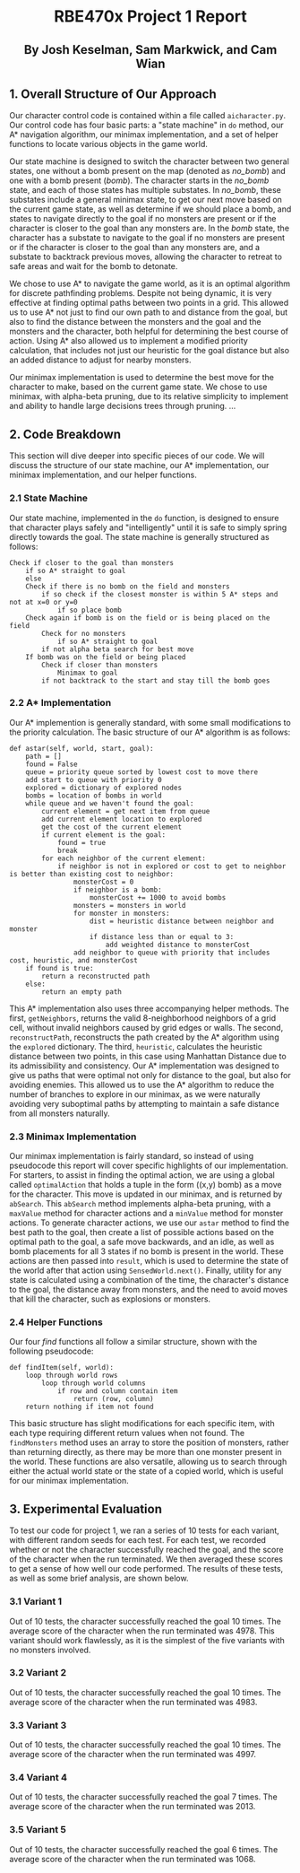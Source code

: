 # <p style="text-align: center;">RBE470x Project 1 Report</p>
## <p style="text-align: center;">By Josh Keselman, Sam Markwick, and Cam Wian</p>

## 1. Overall Structure of Our Approach
Our character control code is contained within a file called `aicharacter.py`. Our control code has four basic parts: a "state machine" in `do` method, our A* navigation algorithm, our minimax implementation, and a set of helper functions to locate various objects in the game world. 

Our state machine is designed to switch the character between two general states, one without a bomb present on the map (denoted as *no_bomb*) and one with a bomb present (*bomb*). The character starts in the *no_bomb* state, and each of those states has multiple substates. In *no_bomb*, these substates include a general minimax state, to get our next move based on the current game state, as well as determine if we should place a bomb, and states to navigate directly to the goal if no monsters are present or if the character is closer to the goal than any monsters are. In the *bomb* state, the character has a substate to navigate to the goal if no monsters are present or if the character is closer to the goal than any monsters are, and a substate to backtrack previous moves, allowing the character to retreat to safe areas and wait for the bomb to detonate.

We chose to use A* to navigate the game world, as it is an optimal algorithm for discrete pathfinding problems. Despite not being dynamic, it is very effective at finding optimal paths between two points in a grid. This allowed us to use A* not just to find our own path to and distance from the goal, but also to find the distance between the monsters and the goal and the monsters and the character, both helpful for determining the best course of action. Using A* also allowed us to implement a modified priority calculation, that includes not just our heuristic for the goal distance but also an added distance to adjust for nearby monsters.

Our minimax implementation is used to determine the best move for the character to make, based on the current game state. We chose to use minimax, with alpha-beta pruning, due to its relative simplicity to implement and ability to handle large decisions trees through pruning. ...

## 2. Code Breakdown
This section will dive deeper into specific pieces of our code. We will discuss the structure of our state machine, our A* implementation, our minimax implementation, and our helper functions.
### 2.1 State Machine
Our state machine, implemented in the `do` function, is designed to ensure that character plays safely and "intelligently" until it is safe to simply spring directly towards the goal.
The state machine is generally structured as follows:
```
Check if closer to the goal than monsters
    if so A* straight to goal
    else
    Check if there is no bomb on the field and monsters
        if so check if the closest monster is within 5 A* steps and not at x=0 or y=0
            if so place bomb
    Check again if bomb is on the field or is being placed on the field
        Check for no monsters
            if so A* straight to goal
        if not alpha beta search for best move
    If bomb was on the field or being placed
        Check if closer than monsters
            Minimax to goal
        if not backtrack to the start and stay till the bomb goes
```
### 2.2 A* Implementation
Our A* implemention is generally standard, with some small modifications to the priority calculation. The basic structure of our A* algorithm is as follows:
```
def astar(self, world, start, goal):
    path = []
    found = False
    queue = priority queue sorted by lowest cost to move there
    add start to queue with priority 0
    explored = dictionary of explored nodes
    bombs = location of bombs in world
    while queue and we haven't found the goal:
        current element = get next item from queue
        add current element location to explored
        get the cost of the current element
        if current element is the goal:
            found = true
            break
        for each neighbor of the current element:
            if neighbor is not in explored or cost to get to neighbor is better than existing cost to neighbor:
                monsterCost = 0
                if neighbor is a bomb:
                    monsterCost += 1000 to avoid bombs
                monsters = monsters in world
                for monster in monsters:
                    dist = heuristic distance between neighbor and monster
                    if distance less than or equal to 3:
                        add weighted distance to monsterCost
                add neighbor to queue with priority that includes cost, heuristic, and monsterCost
    if found is true:
        return a reconstructed path
    else:
        return an empty path
```
This A* implementation also uses three accompanying helper methods. The first, `getNeighbors`, returns the valid 8-neighborhood neighbors of a grid cell, without invalid neighbors caused by grid edges or walls. The second, `reconstructPath`, reconstructs the path created by the A* algorithm using the `explored` dictionary. The third, `heuristic`, calculates the heuristic distance between two points, in this case using Manhattan Distance due to its admissibility and consistency. Our A* implementation was designed to give us paths that were optimal not only for distance to the goal, but also for avoiding enemies. This allowed us to use the A* algorithm to reduce the number of branches to explore in our minimax, as we were naturally avoiding very suboptimal paths by attempting to maintain a safe distance from all monsters naturally. 
### 2.3 Minimax Implementation
Our minimax implementation is fairly standard, so instead of using pseudocode this report will cover specific highlights of our implementation. For starters, to assist in finding the optimal action, we are using a global called `optimalAction` that holds a tuple in the form ((x,y) bomb) as a move for the character. This move is updated in our minimax, and is returned by `abSearch`. This `abSearch` method implements alpha-beta pruning, with a `maxValue` method for character actions and a `minValue` method for monster actions. To generate character actions, we use our `astar` method to find the best path to the goal, then create a list of possible actions based on the optimal path to the goal, a safe move backwards, and an idle, as well as bomb placements for all 3 states if no bomb is present in the world. These actions are then passed into `result`, which is used to determine the state of the world after that action using `SensedWorld.next()`. Finally, utility for any state is calculated using a combination of the time, the character's distance to the goal, the distance away from monsters, and the need to avoid moves that kill the character, such as explosions or monsters. 
### 2.4 Helper Functions
Our four *find* functions all follow a similar structure, shown with the following pseudocode:
```
def findItem(self, world):
    loop through world rows
        loop through world columns
            if row and column contain item
                return (row, column)
    return nothing if item not found 
```
This basic structure has slight modifications for each specific item, with each type requiring different return values when not found. The `findMonsters` method uses an array to store the position of monsters, rather than returning directly, as there may be more than one monster present in the world. These functions are also versatile, allowing us to search through either the actual world state or the state of a copied world, which is useful for our minimax implementation.

## 3. Experimental Evaluation
To test our code for project 1, we ran a series of 10 tests for each variant, with different random seeds for each test. For each test, we recorded whether or not the character successfully reached the goal, and the score of the character when the run terminated. We then averaged these scores to get a sense of how well our code performed. The results of these tests, as well as some brief analysis, are shown below.

### 3.1 Variant 1
Out of 10 tests, the character successfully reached the goal 10 times. The average score of the character when the run terminated was 4978. This variant should work flawlessly, as it is the simplest of the five variants with no monsters involved.
### 3.2 Variant 2
Out of 10 tests, the character successfully reached the goal 10 times. The average score of the character when the run terminated was 4983.
### 3.3 Variant 3
Out of 10 tests, the character successfully reached the goal 10 times. The average score of the character when the run terminated was 4997.
### 3.4 Variant 4
Out of 10 tests, the character successfully reached the goal 7 times. The average score of the character when the run terminated was 2013.
### 3.5 Variant 5
Out of 10 tests, the character successfully reached the goal 6 times. The average score of the character when the run terminated was 1068.